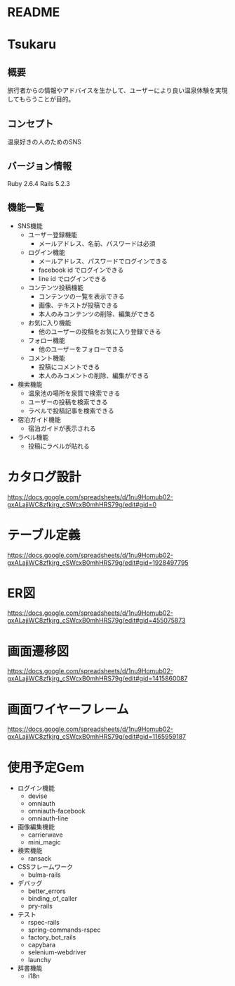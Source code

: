 # README
# Tsukaru
## 概要
旅行者からの情報やアドバイスを生かして、ユーザーにより良い温泉体験を実現してもらうことが目的。
## コンセプト
温泉好きの人のためのSNS
## バージョン情報
Ruby 2.6.4
Rails 5.2.3
## 機能一覧
- SNS機能
  - ユーザー登録機能
    - メールアドレス、名前、パスワードは必須
  - ログイン機能
    - メールアドレス、パスワードでログインできる
    - facebook id でログインできる
    - line id でログインできる
  - コンテンツ投稿機能
    - コンテンツの一覧を表示できる
    - 画像、テキストが投稿できる
    - 本人のみコンテンツの削除、編集ができる
  - お気に入り機能
    - 他のユーザーの投稿をお気に入り登録できる
  - フォロー機能
    - 他のユーザーをフォローできる
  - コメント機能
    - 投稿にコメントできる
    - 本人のみコメントの削除、編集ができる
- 検索機能
  - 温泉池の場所を泉質で検索できる
  - ユーザーの投稿を検索できる
  - ラベルで投稿記事を検索できる
- 宿泊ガイド機能
  - 宿泊ガイドが表示される
- ラベル機能
  - 投稿にラベルが貼れる

# カタログ設計
https://docs.google.com/spreadsheets/d/1nu9Homub02-gxALajiWC8zfkjrg_cSWcxB0mhHRS79g/edit#gid=0
# テーブル定義
https://docs.google.com/spreadsheets/d/1nu9Homub02-gxALajiWC8zfkjrg_cSWcxB0mhHRS79g/edit#gid=1928497795
# ER図
https://docs.google.com/spreadsheets/d/1nu9Homub02-gxALajiWC8zfkjrg_cSWcxB0mhHRS79g/edit#gid=455075873
# 画面遷移図
https://docs.google.com/spreadsheets/d/1nu9Homub02-gxALajiWC8zfkjrg_cSWcxB0mhHRS79g/edit#gid=1415860087
# 画面ワイヤーフレーム
https://docs.google.com/spreadsheets/d/1nu9Homub02-gxALajiWC8zfkjrg_cSWcxB0mhHRS79g/edit#gid=1165959187
# 使用予定Gem
- ログイン機能
  - devise
  - omniauth
  - omniauth-facebook
  - omniauth-line
- 画像編集機能
  - carrierwave
  - mini_magic
- 検索機能
  - ransack
- CSSフレームワーク
  - bulma-rails
- デバッグ
  - better_errors
  - binding_of_caller
  - pry-rails
- テスト
  - rspec-rails
  - spring-commands-rspec
  - factory_bot_rails
  - capybara
  - selenium-webdriver
  - launchy
- 辞書機能
  - i18n
